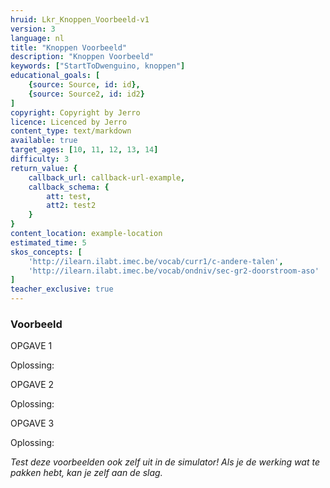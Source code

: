 ```yaml
---
hruid: Lkr_Knoppen_Voorbeeld-v1
version: 3
language: nl
title: "Knoppen Voorbeeld"
description: "Knoppen Voorbeeld"
keywords: ["StartToDwenguino, knoppen"]
educational_goals: [
    {source: Source, id: id}, 
    {source: Source2, id: id2}
]
copyright: Copyright by Jerro
licence: Licenced by Jerro
content_type: text/markdown
available: true
target_ages: [10, 11, 12, 13, 14]
difficulty: 3
return_value: {
    callback_url: callback-url-example,
    callback_schema: {
        att: test,
        att2: test2
    }
}
content_location: example-location
estimated_time: 5
skos_concepts: [
    'http://ilearn.ilabt.imec.be/vocab/curr1/c-andere-talen', 
    'http://ilearn.ilabt.imec.be/vocab/ondniv/sec-gr2-doorstroom-aso'
]
teacher_exclusive: true
---
```


### Voorbeeld

OPGAVE 1




Oplossing:






OPGAVE 2



Oplossing:






OPGAVE 3



Oplossing:






*Test deze voorbeelden ook zelf uit in de simulator! Als je de werking wat te pakken hebt, kan je zelf aan de slag.*